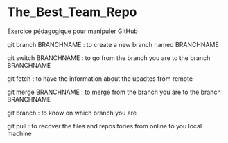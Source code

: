 # The_Best_Team_Repo
Exercice pédagogique pour manipuler GitHub

git branch BRANCHNAME : to create a new branch named BRANCHNAME

git switch BRANCHNAME : to go from the branch you are to the branch BRANCHNAME

git fetch : to have the information about the upadtes from remote

git merge BRANCHNAME : to merge from the branch you are to the branch BRANCHNAME

git branch : to know on which branch you are

git pull : to recover the files and repositories from online to you local machine